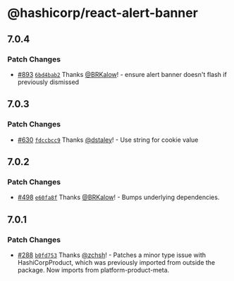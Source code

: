 # @hashicorp/react-alert-banner

## 7.0.4

### Patch Changes

- [#893](https://github.com/hashicorp/react-components/pull/893) [`6bd4bab2`](https://github.com/hashicorp/react-components/commit/6bd4bab2a5044b2d3e2ee5543231a4597b78fec8) Thanks [@BRKalow](https://github.com/BRKalow)! - ensure alert banner doesn't flash if previously dismissed

## 7.0.3

### Patch Changes

- [#630](https://github.com/hashicorp/react-components/pull/630) [`fdccbcc9`](https://github.com/hashicorp/react-components/commit/fdccbcc99ed85aafbdc6af4442f482d6ce5820af) Thanks [@dstaley](https://github.com/dstaley)! - Use string for cookie value

## 7.0.2

### Patch Changes

- [#498](https://github.com/hashicorp/react-components/pull/498) [`e60fa8f`](https://github.com/hashicorp/react-components/commit/e60fa8f437a98f97f6c0ed396f194192cf5e376e) Thanks [@BRKalow](https://github.com/BRKalow)! - Bumps underlying dependencies.

## 7.0.1

### Patch Changes

- [#288](https://github.com/hashicorp/react-components/pull/288) [`b0fd753`](https://github.com/hashicorp/react-components/commit/b0fd753d7f9e5c4649424139712d4d2c5ec5ffd9) Thanks [@zchsh](https://github.com/zchsh)! - Patches a minor type issue with HashiCorpProduct, which was previously imported from outside the package. Now imports from platform-product-meta.
